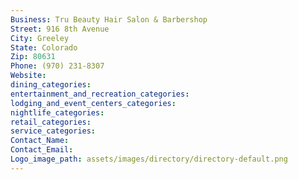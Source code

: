 ```yaml
---
Business: Tru Beauty Hair Salon & Barbershop
Street: 916 8th Avenue
City: Greeley
State: Colorado
Zip: 80631
Phone: (970) 231-8307
Website: 
dining_categories: 
entertainment_and_recreation_categories: 
lodging_and_event_centers_categories: 
nightlife_categories: 
retail_categories: 
service_categories: 
Contact_Name: 
Contact_Email: 
Logo_image_path: assets/images/directory/directory-default.png
---
```


